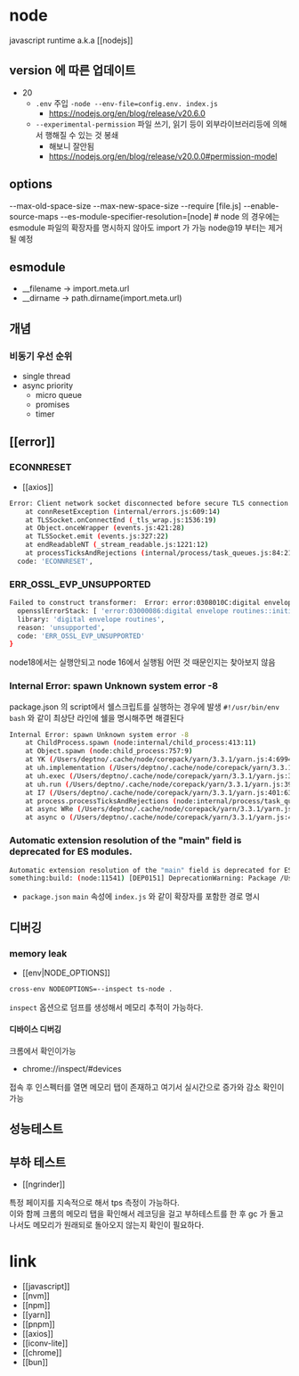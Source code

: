 # node

javascript runtime a.k.a [[nodejs]]

## version 에 따른 업데이트
- 20
  - `.env` 주입 `-node --env-file=config.env. index.js`
    + https://nodejs.org/en/blog/release/v20.6.0
  - `--experimental-permission` 파일 쓰기,  읽기 등이 외부라이브러리등에 의해서 행해질 수 있는 것 봉쇄
    - 해보니 잘안됨
    + https://nodejs.org/en/blog/release/v20.0.0#permission-model
## options
--max-old-space-size
--max-new-space-size
--require [file.js]
--enable-source-maps
--es-module-specifier-resolution=[node] # node 의 경우에는 esmodule 파일의 확장자를 명시하지 않아도 import 가 가능 node@19 부터는 제거될 예정

## esmodule
- __filename -> import.meta.url
- __dirname -> path.dirname(import.meta.url)
 
## 개념
### 비동기 우선 순위
  - single thread
  - async priority
    - micro queue
    - promises
    - timer

## [[error]]
### ECONNRESET
- [[axios]]
```sh
Error: Client network socket disconnected before secure TLS connection was established
    at connResetException (internal/errors.js:609:14)
    at TLSSocket.onConnectEnd (_tls_wrap.js:1536:19)
    at Object.onceWrapper (events.js:421:28)
    at TLSSocket.emit (events.js:327:22)
    at endReadableNT (_stream_readable.js:1221:12)
    at processTicksAndRejections (internal/process/task_queues.js:84:21) {
  code: 'ECONNRESET',
```

### ERR_OSSL_EVP_UNSUPPORTED
```sh
Failed to construct transformer:  Error: error:0308010C:digital envelope routines::unsupported
  opensslErrorStack: [ 'error:03000086:digital envelope routines::initialization error' ],
  library: 'digital envelope routines',
  reason: 'unsupported',
  code: 'ERR_OSSL_EVP_UNSUPPORTED'
}
```
node18에서는 실행안되고 node 16에서 실행됨 어떤 것 때문인지는 찾아보지 않음

### Internal Error: spawn Unknown system error -8
package.json 의 script에서 쉘스크립트를 실행하는 경우에 발생
`#!/usr/bin/env bash`
와 같이 최상단 라인에 쉘을 명시해주면 해결된다
```sh
Internal Error: spawn Unknown system error -8
    at ChildProcess.spawn (node:internal/child_process:413:11)
    at Object.spawn (node:child_process:757:9)
    at YK (/Users/deptno/.cache/node/corepack/yarn/3.3.1/yarn.js:4:6994)
    at uh.implementation (/Users/deptno/.cache/node/corepack/yarn/3.3.1/yarn.js:392:17802)
    at uh.exec (/Users/deptno/.cache/node/corepack/yarn/3.3.1/yarn.js:395:1585)
    at uh.run (/Users/deptno/.cache/node/corepack/yarn/3.3.1/yarn.js:395:1756)
    at I7 (/Users/deptno/.cache/node/corepack/yarn/3.3.1/yarn.js:401:6331)
    at process.processTicksAndRejections (node:internal/process/task_queues:95:5)
    at async WRe (/Users/deptno/.cache/node/corepack/yarn/3.3.1/yarn.js:403:16)
    at async o (/Users/deptno/.cache/node/corepack/yarn/3.3.1/yarn.js:403:146)
```

### Automatic extension resolution of the "main" field is deprecated for ES modules.
```sh 
Automatic extension resolution of the "main" field is deprecated for ES modules.
something:build: (node:11541) [DEP0151] DeprecationWarning: Package /Users/deptno/workspace/src/github.com/deptno/salji.ro/backend/packages/logger/node_modules/@internal/constant/ has a "main" field set to "dist", excluding the full filename and extension to the resolved file at "dist/index.js", imported from /backend/packages/logger/dist/logger.mjs.
```
- `package.json` `main` 속성에 `index.js` 와 같이 확장자를 포함한 경로 명시

## 디버깅
### memory leak
- [[env|NODE_OPTIONS]]

```sh
cross-env NODEOPTIONS=--inspect ts-node .
```

`inspect` 옵션으로 덤프를 생성해서 메모리 추적이 가능하다.

#### 디바이스 디버깅
크롬에서 확인이가능
- chrome://inspect/#devices

접속 후 인스펙터를 열면 메모리 탭이 존재하고 여기서 실시간으로 증가와 감소 확인이 가능

## 성능테스트
## 부하 테스트
- [[ngrinder]]

특정 페이지를 지속적으로 해서 tps 측정이 가능하다.  
이와 함께 크롬의 메모리 탭을 확인해서 레코딩을 걸고 부하테스트를 한 후 gc 가 돌고나서도 메모리가 원래되로 돌아오지 않는지 확인이 필요하다.  

# link
- [[javascript]]
- [[nvm]]
- [[npm]]
- [[yarn]]
- [[pnpm]]
- [[axios]]
- [[iconv-lite]]
- [[chrome]]
- [[bun]]
